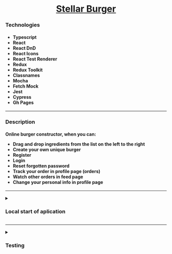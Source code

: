 <h1 align="center"><a href="https://nkolosov097.github.io/react-burger" target="_blank">Stellar Burger</a></h1>
<h3 align="start">Technologies</h3>
<h4>
  <ul>
    <li>Typescript</li>
    <li>React</li>
    <li>React DnD</li>
    <li>React Icons</li>
    <li>React Test Renderer</li>
    <li>Redux</li>
    <li>Redux Toolkit</li>
    <li>Classnames</li>
    <li>Mocha</li>
    <li>Fetch Mock</li>
    <li>Jest</li>
    <li>Cypress</li>
    <li>Gh Pages</li>
  </ul>
  </h4>

<hr>

<h3 align="start">Description</h3>
  <h4>Online burger constructor, when you can:
  <ul>
    <li>Drag and drop ingredients from the list on the left to the right</li>
    <li>Create your own unique burger</li>
    <li>Register</li>
    <li>Login</li>
    <li>Reset forgotten password</li>
    <li>Track your order in profile page (orders)</li>
    <li>Watch other orders in feed page</li>
    <li>Change your personal info in profile page</li>
  </ul>
</h4>

<hr>

<details>
  <summary><h3>Local start of aplication</h3></summary>
  <ol>
    <li>
      <h4>Clone the repository:</h4>
      <code>git@github.com:NKolosov097/react-burger.git</code>
    </li>
    <li>
      <h4>Install all dependencies:</h4>
      <code>npm i</code>
      or
      <code>yarn add</code>
    </li>
    <li>
      <h4>Start the application:</h4>
      <code>npm start</code>
      or 
      <code>yarn start</code>
    </li>
    <li>
      <h4>Go to http://localhost:3000 to view the application</h4>
    </li>
  </ol>
</details>

<hr>

<details>
<summary><h3>Testing</h3></summary>
  <details>
    <summary><h4>Unit tests</h4></summary>
    <h4>Launch all unit tests:</h4>
    <code>npm run test</code>
  </details>
  
  <details>
    <summary><h4>E2E tests</h4></summary>
    <ol>
      <li>
        <h4>Create <code>fixtures</code> folder in cypress directory</h4>
      </li>
      <li>
        <h4>Create <code>login.json</code> with following content:</h4>
        <pre><code>{
  "email": "email@gmail.com",
  "password": "password"
}</code></pre>
      </li>
      <li>
        <h4>Start the application:</h4>
        <code>npm start</code>
        or 
        <code>yarn start</code>
      </li>
      <li>
        <h4>Launch cypress:</h4>
        <code>npm run cypress:open</code>
        or 
        <code>yarn run cypress:open</code>
      </li>
    </ol>
  </details>
  </details>
